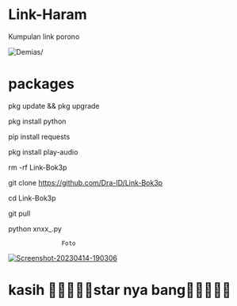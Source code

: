 # Link-Haram
Kumpulan link porono
<p align=left> <img src=https://komarev.com/ghpvc/?username=vindragaming alt=Demias/> </p>

# packages
pkg update && pkg upgrade

pkg install python 

pip install requests 

pkg install play-audio 

rm -rf Link-Bok3p 

git clone https://github.com/Dra-ID/Link-Bok3p

cd Link-Bok3p 

git pull

python xnxx_.py

                   Foto
<a href="https://ibb.co/L10qP4G"><img src="https://i.ibb.co/M7gjhqX/Screenshot-20230414-190306.jpg" alt="Screenshot-20230414-190306" border="0"></a>
# kasih 🌟🌟🌟🌟🌟star nya bang🌟🌟🌟🌟🌟
